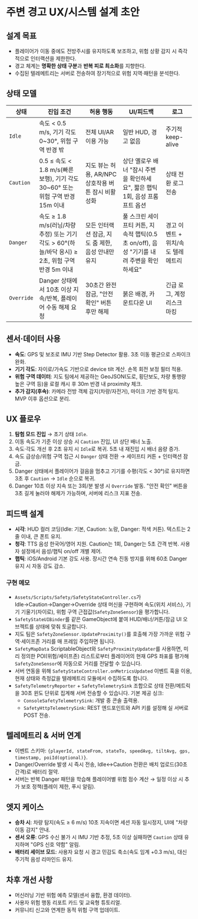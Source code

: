 # 주변 경고 UX/시스템 설계 초안

## 설계 목표
- 플레이어가 이동 중에도 전방주시를 유지하도록 보조하고, 위험 상황 감지 시 즉각적으로 인터랙션을 제한한다.
- 경고 체계는 **명확한 상태 구분**과 **반복 피로 최소화**를 지향한다.
- 수집된 텔레메트리는 서버로 전송하여 장기적으로 위험 지역·패턴을 분석한다.

## 상태 모델
| 상태 | 진입 조건 | 허용 행동 | UI/피드백 | 로그 |
| --- | --- | --- | --- | --- |
| `Idle` | 속도 < 0.5 m/s, 기기 각도 0~30°, 위험 구역 반경 밖 | 전체 UI/AR 이용 가능 | 일반 HUD, 경고 없음 | 주기적 keep-alive |
| `Caution` | 0.5 ≤ 속도 < 1.8 m/s(빠른 보행), 기기 각도 30~60° 또는 위험 구역 반경 15m 이내 | 지도 뷰는 허용, AR/NPC 상호작용 버튼 잠시 비활성화 | 상단 옐로우 배너 "잠시 주변을 확인하세요", 짧은 햅틱 1회, 음성 프롬프트 옵션 | 상태 전환 로그 전송 |
| `Danger` | 속도 ≥ 1.8 m/s(러닝/차량 추정) 또는 기기 각도 > 60°(하늘/바닥 응시) ≥ 2초, 위험 구역 반경 5m 이내 | 모든 인터랙션 잠금, 지도 줌 제한, 음성 안내만 유지 | 풀 스크린 세이프티 커튼, 지속적 햅틱(0.5초 on/off), 음성 "기기를 내려 주변을 확인하세요" | 경고 이벤트 + 위치/속도 텔레메트리 |
| `Override` | Danger 상태에서 10초 이상 지속/반복, 플레이어 수동 해제 요청 | 30초간 완전 잠금, "안전 확인" 버튼 후만 해제 | 붉은 배경, 카운트다운 UI | 긴급 로그, 계정 리스크 마킹 |

## 센서·데이터 사용
- **속도**: GPS 및 보조로 IMU 기반 Step Detector 활용. 3초 이동 평균으로 스파이크 완화.
- **기기 각도**: 자이로/가속도 기반으로 device tilt 계산. 손목 회전 보정 필터 적용.
- **위험 구역 데이터**: 지도 팀에서 제공하는 GeoJSON(도로, 횡단보도, 차량 통행량 높은 구역 등)을 로컬 캐시 후 30m 반경 내 proximity 체크.
- **추가 감지(후속)**: 카메라 전방 객체 감지(차량/자전거), 마이크 기반 경적 탐지. MVP 이후 옵션으로 분리.

## UX 플로우
1. **탐험 모드 진입** → 초기 상태 `Idle`.
2. 이동 속도가 기준 이상 상승 시 `Caution` 진입, UI 상단 배너 노출.
3. 속도·각도 개선 후 2초 유지 시 `Idle`로 복귀. 5초 내 재진입 시 배너 음량 증가.
4. 속도 급상승/위험 구역 접근 시 `Danger` 상태 전환 → 세이프티 커튼 + 인터랙션 잠금.
5. Danger 상태에서 플레이어가 걸음을 멈추고 기기를 수평(각도 < 30°)로 유지하면 3초 후 `Caution` → `Idle` 순으로 복귀.
6. Danger 10초 이상 지속 또는 3회/분 발생 시 `Override` 발동. "안전 확인" 버튼을 3초 길게 눌러야 해제가 가능하며, 서버에 리스크 지표 전송.

## 피드백 설계
- **시각**: HUD 컬러 코딩(Idle: 기본, Caution: 노랑, Danger: 적색 커튼). 텍스트는 2줄 이내, 큰 폰트 유지.
- **청각**: TTS 음성 한국어/영어 지원. Caution는 1회, Danger는 5초 간격 반복. 사용자 설정에서 음성/햅틱 on/off 개별 제어.
- **햅틱**: iOS/Android 기본 강도 사용. 장시간 연속 진동 방지를 위해 60초 Danger 유지 시 자동 강도 감소.

### 구현 메모
- `Assets/Scripts/Safety/SafetyStateController.cs`가 Idle→Caution→Danger→Override 상태 머신을 구현하며 속도(위치 서비스), 기기 기울기(자이로), 위험 구역 근접값(`SafetyZoneSensor`)을 평가합니다.
- `SafetyStateUIBinder`를 같은 GameObject에 붙여 HUD/배너/커튼/잠금 UI 오브젝트를 상태에 맞춰 토글합니다.
- 지도 팀은 `SafetyZoneSensor.UpdateProximity()`를 호출해 가장 가까운 위험 구역·세이프존 거리를 매 프레임 주입하면 됩니다.
- `SafetyMapData` ScriptableObject와 `SafetyProximityUpdater`를 사용하면, 미리 정의한 POI(위험/세이프존) 리스트로부터 플레이어의 현재 GPS 좌표를 평가해 `SafetyZoneSensor`에 자동으로 거리를 전달할 수 있습니다.
- 서버 연동을 위해 `SafetyStateController.onMetricsUpdated` 이벤트 훅을 이용, 현재 상태와 측정값을 텔레메트리 모듈에서 수집하도록 합니다.
- `SafetyTelemetryReporter` + `SafetyTelemetrySink` 조합으로 상태 전환/메트릭을 30초 윈도 단위로 집계해 서버 전송할 수 있습니다. 기본 제공 싱크:
  - `ConsoleSafetyTelemetrySink`: 개발 중 콘솔 출력용.
  - `SafetyHttpTelemetrySink`: REST 엔드포인트와 API 키를 설정해 실 서버로 POST 전송.

## 텔레메트리 & 서버 연계
- 이벤트 스키마: `{playerId, stateFrom, stateTo, speedAvg, tiltAvg, gps, timestamp, poiId(optional)}`.
- Danger/Override 발생 시 즉시 전송, Idle↔Caution 전환은 배치 업로드(30초 간격)로 배터리 절약.
- 서버는 반복 Danger 패턴을 학습해 플레이어별 위험 점수 계산 → 일정 이상 시 추가 보호 정책(플레이 제한, 푸시 알림).

## 엣지 케이스
- **승차 시**: 차량 탐지(속도 ≥ 6 m/s) 10초 지속이면 세션 자동 일시정지, UI에 "차량 이동 감지" 안내.
- **센서 오류**: GPS 수신 불가 시 IMU 기반 추정, 5초 이상 실패하면 `Caution` 상태 유지하며 "GPS 신호 약함" 알림.
- **배터리 세이브 모드**: 사용자 요청 시 경고 민감도 축소(속도 임계 +0.3 m/s), 대신 주기적 음성 리마인드 유지.

## 차후 개선 사항
- 머신러닝 기반 위험 예측 모델(센서 융합, 환경 데이터).
- 사용자 위험 행동 리포트 카드 및 교육형 튜토리얼.
- 커뮤니티 신고와 연계한 동적 위험 구역 업데이트.
